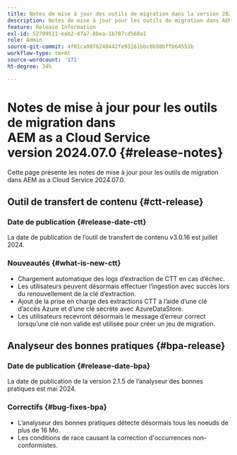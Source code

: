 ```yaml
---
title: Notes de mise à jour des outils de migration dans la version 2024.07 d’AEM as a Cloud Service
description: Notes de mise à jour pour les outils de migration dans AEM as a Cloud Service version 2024.07.0
feature: Release Information
exl-id: 52709511-eab2-47a7-8bea-1b707cd568a1
role: Admin
source-git-commit: 4f01ca0076248442fe93161bbc8b98bffb64551b
workflow-type: tm+mt
source-wordcount: '171'
ht-degree: 34%

---
```


# Notes de mise à jour pour les outils de migration dans AEM as a Cloud Service version 2024.07.0 {#release-notes}

Cette page présente les notes de mise à jour pour les outils de migration dans AEM as a Cloud Service 2024.07.0.

## Outil de transfert de contenu {#ctt-release}

### Date de publication {#release-date-ctt}

La date de publication de l’outil de transfert de contenu v3.0.16 est juillet 2024.

### Nouveautés {#what-is-new-ctt}

* Chargement automatique des logs d’extraction de CTT en cas d’échec.
* Les utilisateurs peuvent désormais effectuer l’ingestion avec succès lors du renouvellement de la clé d’extraction.
* Ajout de la prise en charge des extractions CTT à l’aide d’une clé d’accès Azure et d’une clé secrète avec AzureDataStore.
* Les utilisateurs recevront désormais le message d’erreur correct lorsqu’une clé non valide est utilisée pour créer un jeu de migration.

## Analyseur des bonnes pratiques {#bpa-release}

### Date de publication {#release-date-bpa}

La date de publication de la version 2.1.5 de l’analyseur des bonnes pratiques est mai 2024.

### Correctifs {#bug-fixes-bpa}

* L’analyseur des bonnes pratiques détecte désormais tous les noeuds de plus de 16 Mo.
* Les conditions de race causant la correction d&#39;occurrences non-conformistes.
